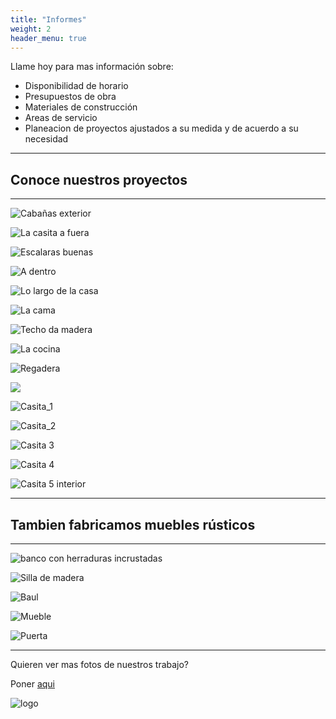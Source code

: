 ```yaml
---
title: "Informes"
weight: 2
header_menu: true
---
```


Llame hoy para mas información sobre:

- Disponibilidad de horario
- Presupuestos de obra
- Materiales de construcción
- Areas de servicio
- Planeacion de proyectos ajustados a su medida y de acuerdo a su necesidad

---

## Conoce nuestros proyectos

---

![Cabañas exterior](images/cottages_outside.jpeg)

![La casita a fuera](images/cottage_1_exterior.jpeg)

![Escalaras buenas](images/cottage_1_stairs.jpeg)

![A dentro](images/cottage_1_interior.jpeg)

![Lo largo de la casa](images/cottage_length.jpeg)

![La cama](images/cottage_bed.jpeg)

![Techo da madera](images/cottage_ceiling.jpeg)

![La cocina](images/cottage_kitchen.jpeg)

![Regadera](images/cottage_shower.jpeg)

![](images/cottage_2_exterior.jpeg)

![Casita_1](images/house_1.jpeg)

![Casita_2](images/house_2.jpeg)

![Casita 3](images/house_4.jpeg)

![Casita 4](../images/house_5.jpeg)

![Casita 5 interior](../images/house_Loft.jpeg)

---

## Tambien fabricamos muebles rústicos

---

![banco con herraduras incrustadas](../images/horseshoeBench.jpeg)

![Silla de madera](../images/house_chair.jpeg)

![Baul](../images/chest_2.jpeg)

![Mueble](../images/house_Table.jpeg)

![Puerta](../images/house_door.jpeg)

---

Quieren ver mas fotos de nuestros trabajo?

Poner [aqui](fotos)

![logo](../images/faviconBlack-200x200.png)
